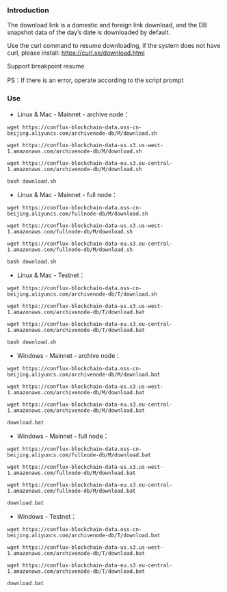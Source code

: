 ### Introduction
The download link is a domestic and foreign link download, and the DB snapshot data of the day’s date is downloaded by default.

Use the curl command to resume downloading, if the system does not have curl, please install: https://curl.se/download.html

Support breakpoint resume

PS：If there is an error, operate according to the script prompt  

### Use
- Linux & Mac - Mainnet - archive node：  
```
wget https://conflux-blockchain-data.oss-cn-beijing.aliyuncs.com/archivenode-db/M/download.sh      
```
```
wget https://conflux-blockchain-data-us.s3.us-west-1.amazonaws.com/archivenode-db/M/download.sh
```
```
wget https://conflux-blockchain-data-eu.s3.eu-central-1.amazonaws.com/archivenode-db/M/download.sh
```
```
bash download.sh  
```

- Linux & Mac - Mainnet - full node：  
```
wget https://conflux-blockchain-data.oss-cn-beijing.aliyuncs.com/fullnode-db/M/download.sh      
```
```
wget https://conflux-blockchain-data-us.s3.us-west-1.amazonaws.com/fullnode-db/M/download.sh
```
```
wget https://conflux-blockchain-data-eu.s3.eu-central-1.amazonaws.com/fullnode-db/M/download.sh
```
```
bash download.sh  
```

- Linux & Mac - Testnet：  
```
wget https://conflux-blockchain-data.oss-cn-beijing.aliyuncs.com/archivenode-db/T/download.sh  
```
```
wget https://conflux-blockchain-data-us.s3.us-west-1.amazonaws.com/archivenode-db/T/download.bat    
```
```
wget https://conflux-blockchain-data-eu.s3.eu-central-1.amazonaws.com/archivenode-db/T/download.bat    
```
```
bash download.sh  
```

- Windows - Mainnet - archive node：  
```
wget https://conflux-blockchain-data.oss-cn-beijing.aliyuncs.com/archivenode-db/M/download.bat    
```
```
wget https://conflux-blockchain-data-us.s3.us-west-1.amazonaws.com/archivenode-db/M/download.bat    
```
```
wget https://conflux-blockchain-data-eu.s3.eu-central-1.amazonaws.com/archivenode-db/M/download.bat    
```
```
download.bat  
```

- Windows - Mainnet - full node：  
```
wget https://conflux-blockchain-data.oss-cn-beijing.aliyuncs.com/fullnode-db/M/download.bat    
```
```
wget https://conflux-blockchain-data-us.s3.us-west-1.amazonaws.com/fullnode-db/M/download.bat    
```
```
wget https://conflux-blockchain-data-eu.s3.eu-central-1.amazonaws.com/fullnode-db/M/download.bat    
```
```
download.bat  
```

- Windows - Testnet：  
```
wget https://conflux-blockchain-data.oss-cn-beijing.aliyuncs.com/archivenode-db/T/download.bat  
```
```
wget https://conflux-blockchain-data-us.s3.us-west-1.amazonaws.com/archivenode-db/T/download.bat  
```
```
wget https://conflux-blockchain-data-eu.s3.eu-central-1.amazonaws.com/archivenode-db/T/download.bat  
```
```
download.bat  
```
